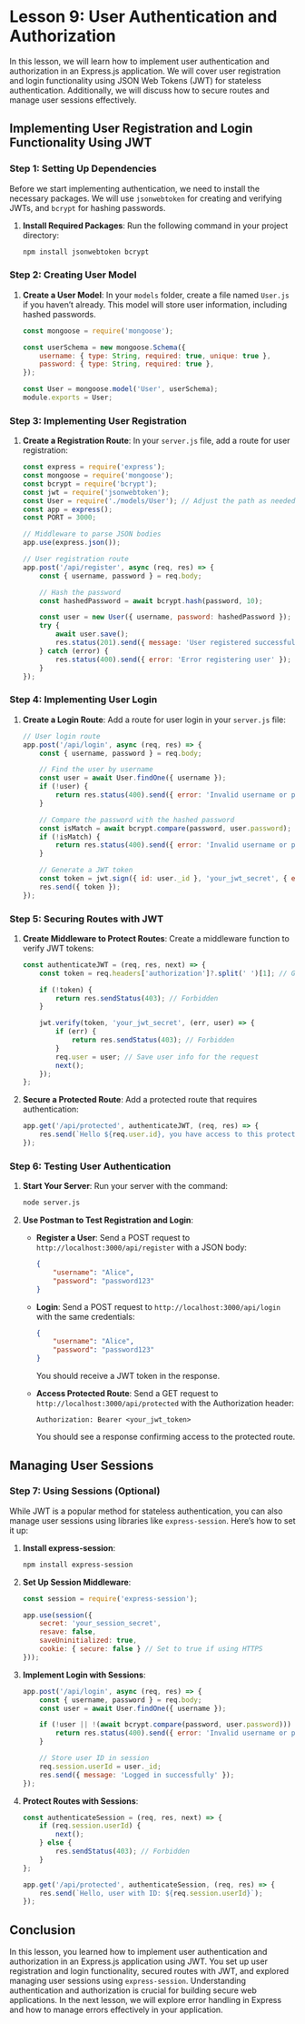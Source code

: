 # Lesson 9: User Authentication and Authorization

In this lesson, we will learn how to implement user authentication and authorization in an Express.js application. We will cover user registration and login functionality using JSON Web Tokens (JWT) for stateless authentication. Additionally, we will discuss how to secure routes and manage user sessions effectively.

## Implementing User Registration and Login Functionality Using JWT

### Step 1: Setting Up Dependencies

Before we start implementing authentication, we need to install the necessary packages. We will use `jsonwebtoken` for creating and verifying JWTs, and `bcrypt` for hashing passwords.

1. **Install Required Packages**: Run the following command in your project directory:

   ```bash
   npm install jsonwebtoken bcrypt
   ```

### Step 2: Creating User Model

1. **Create a User Model**: In your `models` folder, create a file named `User.js` if you haven’t already. This model will store user information, including hashed passwords.

   ```javascript
   const mongoose = require('mongoose');

   const userSchema = new mongoose.Schema({
       username: { type: String, required: true, unique: true },
       password: { type: String, required: true },
   });

   const User = mongoose.model('User', userSchema);
   module.exports = User;
   ```

### Step 3: Implementing User Registration

1. **Create a Registration Route**: In your `server.js` file, add a route for user registration:

   ```javascript
   const express = require('express');
   const mongoose = require('mongoose');
   const bcrypt = require('bcrypt');
   const jwt = require('jsonwebtoken');
   const User = require('./models/User'); // Adjust the path as needed
   const app = express();
   const PORT = 3000;

   // Middleware to parse JSON bodies
   app.use(express.json());

   // User registration route
   app.post('/api/register', async (req, res) => {
       const { username, password } = req.body;

       // Hash the password
       const hashedPassword = await bcrypt.hash(password, 10);

       const user = new User({ username, password: hashedPassword });
       try {
           await user.save();
           res.status(201).send({ message: 'User registered successfully!' });
       } catch (error) {
           res.status(400).send({ error: 'Error registering user' });
       }
   });
   ```

### Step 4: Implementing User Login

1. **Create a Login Route**: Add a route for user login in your `server.js` file:

   ```javascript
   // User login route
   app.post('/api/login', async (req, res) => {
       const { username, password } = req.body;

       // Find the user by username
       const user = await User.findOne({ username });
       if (!user) {
           return res.status(400).send({ error: 'Invalid username or password' });
       }

       // Compare the password with the hashed password
       const isMatch = await bcrypt.compare(password, user.password);
       if (!isMatch) {
           return res.status(400).send({ error: 'Invalid username or password' });
       }

       // Generate a JWT token
       const token = jwt.sign({ id: user._id }, 'your_jwt_secret', { expiresIn: '1h' });
       res.send({ token });
   });
   ```

### Step 5: Securing Routes with JWT

1. **Create Middleware to Protect Routes**: Create a middleware function to verify JWT tokens:

   ```javascript
   const authenticateJWT = (req, res, next) => {
       const token = req.headers['authorization']?.split(' ')[1]; // Get token from Authorization header

       if (!token) {
           return res.sendStatus(403); // Forbidden
       }

       jwt.verify(token, 'your_jwt_secret', (err, user) => {
           if (err) {
               return res.sendStatus(403); // Forbidden
           }
           req.user = user; // Save user info for the request
           next();
       });
   };
   ```

2. **Secure a Protected Route**: Add a protected route that requires authentication:

   ```javascript
   app.get('/api/protected', authenticateJWT, (req, res) => {
       res.send(`Hello ${req.user.id}, you have access to this protected route!`);
   });
   ```

### Step 6: Testing User Authentication

1. **Start Your Server**: Run your server with the command:

   ```bash
   node server.js
   ```

2. **Use Postman to Test Registration and Login**:
   - **Register a User**: Send a POST request to `http://localhost:3000/api/register` with a JSON body:

     ```json
     {
         "username": "Alice",
         "password": "password123"
     }
     ```

   - **Login**: Send a POST request to `http://localhost:3000/api/login` with the same credentials:

     ```json
     {
         "username": "Alice",
         "password": "password123"
     }
     ```

     You should receive a JWT token in the response.

   - **Access Protected Route**: Send a GET request to `http://localhost:3000/api/protected` with the Authorization header:

     ```
     Authorization: Bearer <your_jwt_token>
     ```

     You should see a response confirming access to the protected route.

## Managing User Sessions

### Step 7: Using Sessions (Optional)

While JWT is a popular method for stateless authentication, you can also manage user sessions using libraries like `express-session`. Here’s how to set it up:

1. **Install express-session**:

   ```bash
   npm install express-session
   ```

2. **Set Up Session Middleware**:

   ```javascript
   const session = require('express-session');

   app.use(session({
       secret: 'your_session_secret',
       resave: false,
       saveUninitialized: true,
       cookie: { secure: false } // Set to true if using HTTPS
   }));
   ```

3. **Implement Login with Sessions**:

   ```javascript
   app.post('/api/login', async (req, res) => {
       const { username, password } = req.body;
       const user = await User.findOne({ username });

       if (!user || !(await bcrypt.compare(password, user.password))) {
           return res.status(400).send({ error: 'Invalid username or password' });
       }

       // Store user ID in session
       req.session.userId = user._id;
       res.send({ message: 'Logged in successfully' });
   });
   ```

4. **Protect Routes with Sessions**:

   ```javascript
   const authenticateSession = (req, res, next) => {
       if (req.session.userId) {
           next();
       } else {
           res.sendStatus(403); // Forbidden
       }
   };

   app.get('/api/protected', authenticateSession, (req, res) => {
       res.send(`Hello, user with ID: ${req.session.userId}`);
   });
   ```

## Conclusion

In this lesson, you learned how to implement user authentication and authorization in an Express.js application using JWT. You set up user registration and login functionality, secured routes with JWT, and explored managing user sessions using `express-session`. Understanding authentication and authorization is crucial for building secure web applications. In the next lesson, we will explore error handling in Express and how to manage errors effectively in your application.